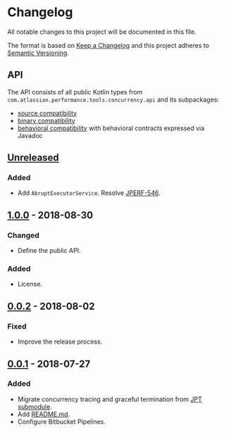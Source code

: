 # Changelog
All notable changes to this project will be documented in this file.

The format is based on [Keep a Changelog](http://keepachangelog.com/en/1.0.0/)
and this project adheres to [Semantic Versioning](http://semver.org/spec/v2.0.0.html).

## API
The API consists of all public Kotlin types from `com.atlassian.performance.tools.concurrency.api` and its subpackages:

  * [source compatibility]
  * [binary compatibility]
  * [behavioral compatibility] with behavioral contracts expressed via Javadoc

[source compatibility]: http://cr.openjdk.java.net/~darcy/OpenJdkDevGuide/OpenJdkDevelopersGuide.v0.777.html#source_compatibility
[binary compatibility]: http://cr.openjdk.java.net/~darcy/OpenJdkDevGuide/OpenJdkDevelopersGuide.v0.777.html#binary_compatibility
[behavioral compatibility]: http://cr.openjdk.java.net/~darcy/OpenJdkDevGuide/OpenJdkDevelopersGuide.v0.777.html#behavioral_compatibility

## [Unreleased]
[Unreleased]: https://github.com/atlassian/concurrency/compare/release-1.0.0...master

### Added
- Add `AbruptExecutorService`. Resolve [JPERF-546].

[JPERF-546]: https://ecosystem.atlassian.net/browse/JPERF-546

## [1.0.0] - 2018-08-30
[1.0.0]: https://github.com/atlassian/concurrency/compare/release-0.0.2...release-1.0.0

### Changed
- Define the public API.

### Added
- License.

## [0.0.2] - 2018-08-02
[0.0.2]: https://github.com/atlassian/concurrency/compare/release-0.0.1...release-0.0.2

### Fixed
- Improve the release process.

## [0.0.1] - 2018-07-27
[0.0.1]: https://github.com/atlassian/concurrency/compare/initial-commit...release-0.0.1

### Added
- Migrate concurrency tracing and graceful termination from [JPT submodule].
- Add [README.md](README.md).
- Configure Bitbucket Pipelines.

[JPT submodule]: https://stash.atlassian.com/projects/JIRASERVER/repos/jira-performance-tests/browse/concurrency?at=bff5b4bb5e6d057940693b71b6540dad160529bd
